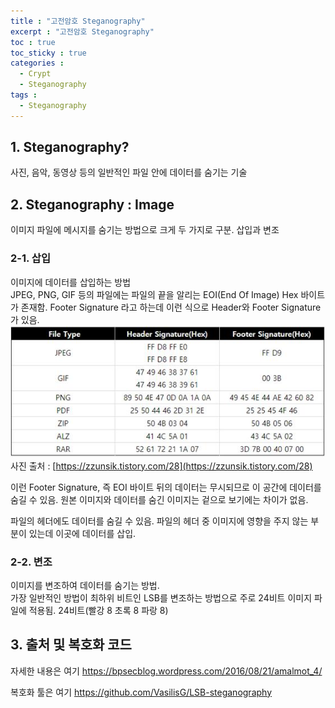 ```yaml
---
title : "고전암호 Steganography"
excerpt : "고전암호 Steganography"
toc : true
toc_sticky : true
categories :
  - Crypt
  - Steganography
tags :
  - Steganography
---
```


## 1. Steganography?
사진, 음악, 동영상 등의 일반적인 파일 안에 데이터를 숨기는 기술

## 2. Steganography : Image
이미지 파일에 메시지를 숨기는 방법으로 크게 두 가지로 구분. 삽입과 변조

### 2-1. 삽입
이미지에 데이터를 삽입하는 방법  
JPEG, PNG, GIF 등의 파일에는 파일의 끝을 알리는 EOI(End Of Image) Hex 바이트가 존재함. Footer Signature 라고 하는데 이런 식으로 Header와 Footer Signature가 있음.    
<img src="/assets/images/File-Header-Footer.jpg">  
사진 출처 : [https://zzunsik.tistory.com/28](https://zzunsik.tistory.com/28)  

이런 Footer Signature, 즉 EOI 바이트 뒤의 데이터는 무시되므로 이 공간에 데이터를 숨길 수 있음. 원본 이미지와 데이터를 숨긴 이미지는 겉으로 보기에는 차이가 없음.  

파일의 헤더에도 데이터를 숨길 수 있음.  파일의 헤더 중 이미지에 영향을 주지 않는 부분이 있는데 이곳에 데이터를 삽입.  

### 2-2. 변조
이미지를 변조하여 데이터를 숨기는 방법.  
가장 일반적인 방법이 최하위 비트인 LSB를 변조하는 방법으로 주로 24비트 이미지 파일에 적용됨. 24비트(빨강 8 초록 8 파랑 8)  

## 3. 출처 및 복호화 코드
자세한 내용은 여기 <a href="https://bpsecblog.wordpress.com/2016/08/21/amalmot_4/" target="_blank">https://bpsecblog.wordpress.com/2016/08/21/amalmot_4/</a> 
  
복호화 툴은 여기 <a href="https://github.com/VasilisG/LSB-steganography" target="_blank">https://github.com/VasilisG/LSB-steganography</a> 

